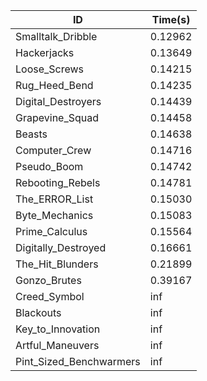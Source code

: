 |ID|Time(s)|
|-|-|
|Smalltalk_Dribble|0.12962|
|Hackerjacks|0.13649|
|Loose_Screws|0.14215|
|Rug_Heed_Bend|0.14235|
|Digital_Destroyers|0.14439|
|Grapevine_Squad|0.14458|
|Beasts|0.14638|
|Computer_Crew|0.14716|
|Pseudo_Boom|0.14742|
|Rebooting_Rebels|0.14781|
|The_ERROR_List|0.15030|
|Byte_Mechanics|0.15083|
|Prime_Calculus|0.15564|
|Digitally_Destroyed|0.16661|
|The_Hit_Blunders|0.21899|
|Gonzo_Brutes|0.39167|
|Creed_Symbol|inf|
|Blackouts|inf|
|Key_to_Innovation|inf|
|Artful_Maneuvers|inf|
|Pint_Sized_Benchwarmers|inf|
